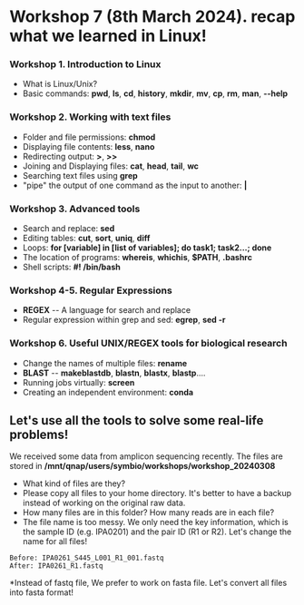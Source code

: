 # Workshop 7 (8th March 2024). recap what we learned in Linux!

### Workshop 1. Introduction to Linux
* What is Linux/Unix?
* Basic commands: **pwd**, **ls**, **cd**, **history**, **mkdir**, **mv**, **cp**, **rm**, **man**, **--help**

### Workshop 2. Working with text files
* Folder and file permissions: **chmod**
* Displaying file contents: **less**, **nano**
* Redirecting output: **>**, **>>**
* Joining and Displaying files: **cat**, **head**, **tail**, **wc**
* Searching text files using **grep**
* "pipe" the output of one command as the input to another: **|**

### Workshop 3. Advanced tools
* Search and replace: **sed**
* Editing tables: **cut**, **sort**, **uniq**, **diff**
* Loops: **for [variable] in [list of variables]; do task1; task2...; done**
* The location of programs: **whereis**, **whichis**, **$PATH**, **.bashrc**
* Shell scripts: **#! /bin/bash**

### Workshop 4-5. Regular Expressions
* **REGEX** -- A language for search and replace
* Regular expression within grep and sed: **egrep**, **sed -r**

### Workshop 6. Useful UNIX/REGEX tools for biological research
* Change the names of multiple files: **rename**
* **BLAST** -- **makeblastdb**, **blastn**, **blastx**, **blastp**....
* Running jobs virtually: **screen**
* Creating an independent environment: **conda**

## Let's use all the tools to solve some real-life problems!
We received some data from amplicon sequencing recently. The files are stored in **/mnt/qnap/users/symbio/workshops/workshop_20240308**
* What kind of files are they?
* Please copy all files to your home directory. It's better to have a backup instead of working on the original raw data.
* How many files are in this folder? How many reads are in each file?
* The file name is too messy. We only need the key information, which is the sample ID (e.g. IPA0201) and the pair ID (R1 or R2). Let's change the name for all files!
```
Before: IPA0261_S445_L001_R1_001.fastq
After: IPA0261_R1.fastq
```
*Instead of fastq file, We prefer to work on fasta file. Let's convert all files into fasta format! 

